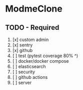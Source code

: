# ModmeClone

## TODO - Required

1. [x] custom admin
2. [x] sentry
3. [x] github
4. [ ] test (pytest coverage 80% ^)
5. [ ] docker/docker compose
6. [ ] elasticsearch
7. [ ] security
8. [ ] github actions
9. [ ] server

